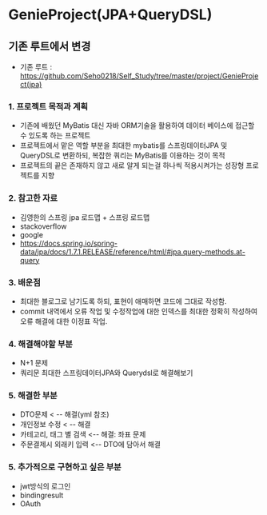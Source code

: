 # GenieProject(JPA+QueryDSL)
## 기존 루트에서 변경
- 기존 루트 : https://github.com/Seho0218/Self_Study/tree/master/project/GenieProject(jpa)

### 1. 프로젝트 목적과 계획

- 기존에 배웠던 MyBatis 대신 자바 ORM기술을 활용하여 데이터 베이스에 접근할 수 있도록 하는 프로젝트
- 프로젝트에서 맡은 역할 부분을 최대한 mybatis를 스프링데이터JPA 및 QueryDSL로 변환하되, 복잡한 쿼리는 MyBatis를 이용하는 것이 목적
- 프로젝트의 끝은 존재하지 않고 새로 알게 되는걸 하나씩 적용시켜가는 성장형 프로젝트를 지향

### 2.  참고한 자료

- 김영한의 스프링 jpa 로드맵 + 스프링 로드맵
- stackoverflow
- google
- https://docs.spring.io/spring-data/jpa/docs/1.7.1.RELEASE/reference/html/#jpa.query-methods.at-query

### 3. 배운점

- 최대한 블로그로 남기도록 하되, 표현이 애매하면 코드에 그대로 작성함.
- commit 내역에서 오류 작업 및 수정작업에 대한 인덱스를 최대한 정확히 작성하여
  오류 해결에 대한 이정표 작업.

### 4. 해결해야할 부분

- N+1 문제
- 쿼리문 최대한 스프링데이터JPA와 Querydsl로 해결해보기

### 5. 해결한 부분

- DTO문제 < -- 해결(yml 참조)
- 개인정보 수정 < -- 해결
- 카테고리, 태그 별 검색 <-- 해결: 좌표 문제
- 주문결제시 외래키 입력 <-- DTO에 담아서 해결

### 5. 추가적으로 구현하고 싶은 부분

- jwt방식의 로그인
- bindingresult
- OAuth
